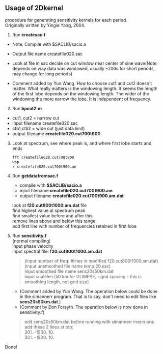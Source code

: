 Usage of 2Dkernel
------------------
procedure for generating sensitivity kernels for each period.   
Originally written by Yingie Yang, 2004.

1. Run **createsac.f**
  * Note: Compile with $SACLIB/sacio.a
  * Output file name createfile020.sac

  * Look at file in sac
    decide on cut window near center of sine wave(Note: depends 
  on way data was windowed, usually ~200s for short periods, 
  may change for long periods)
     
  * Comment added by Yun Wang. How to choose cut1 and cut2 doesn't matter. 
  What really matters is the windowing length. It seems the length of 
  the first lobe depends on the windowing length. The wider of the 
  windowing the more narrow the lobe. It is independent of frequency.  

2. Run **bpcut2.m**   
  * cut1, cut2 = narrow cut
  * input filename createfile020.sac
  * ctb1,ctb2  = wide cut (just data limit)
  * output filename **createfile020.cut700t900**	

3. Look at spectrum, see where peak is, and where first lobe starts and ends
   ```bash
   fft createfile020.cut700t900    
   wsp   
   r createfile020.cut700t900.am
   ```
4. Run **getdatafromsac.f**   
   * compile with **$SACLIB/sacio.a**
   * input filename **createfile020.cut700t900.am**
   * output filename **createfile020.cut700t900.am.dat**	

   look at **f20.cut800t1000.am.dat** file   
   find highest value at spectrum peak   
   find smallest value before and after this   
   remove lines above and below this range   
   add first line with number of frequencies retained in first lobe	

5. Run **sensitivity.f**   
   (normal compiling)   
   input phase velocity   
   input spectral file: **f20.cut800t1000.am.dat**   
   > (input number of freq: #lines in modified f20.cut800t1000.am.dat)   
   > (input unsmoothed file name temp.20.sac)   
   input smoothed file name  sens20s50km.dat   
   input scalelen (50 km for GLIMPSE, ~grid spacing - this is smoothing length, not grid size)   

   * (Comment added by Yun Wang. The operation below could be done in the 
   simannerr program. That is to say, don't need to edit files like 
   **sens20s50km.dat**.)
   * (Comment by Don Forsyth. The operation below is now done in sensitivity.f)


   > edit sens20s50km.dat before running with simannerr inversions   
   > add these 2 lines at top:   
   > 301. -1500. 10.   
   > 301. -1500. 10.   

Done!
